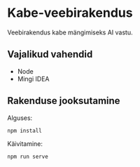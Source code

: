 # Kabe-veebirakendus
Veebirakendus kabe mängimiseks AI vastu.

## Vajalikud vahendid
* Node
* Mingi IDEA

## Rakenduse jooksutamine
Alguses:
```
npm install
```
Käivitamine:
```
npm run serve
```
